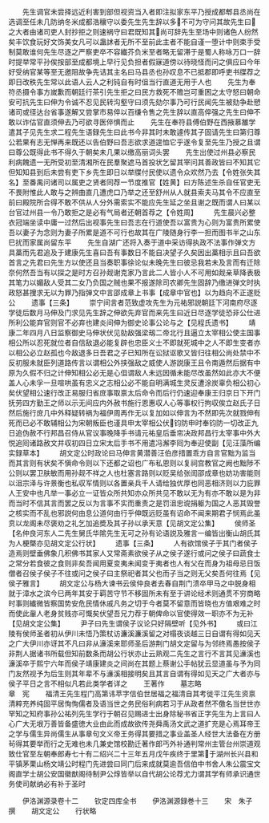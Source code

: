 <!-- { "loadSidebar": true } -->
　　先生调官未尝择远近利害到部但视资当入者即注拟家东平乃授成都郫县丞尚在选调至任未几防纳冬米成都浩穰守以委先生先生辞以多不可为守问其故先生曰之大者由诸司吏人封抄拒之则速祸守曰君既知其尚可辞先生至场中则诸色人纷然矣丰饮食玩好文饰美女凡可以蛊訹者无所不至前此主者不能自谨一堕计中则束手受制莫敢谁何先生尽逐之严察吏卒不容纎芥负米至者略无留滞于是蜀人称咏万口一辞时提举常平孙俟按部至成都境上早行见负担者假寐道傍以待晓怪而问之俱应曰今年好受纳官某等至无邀阻故争先诘其主名曰马县丞也孙叹息不已抵郡即呼吏书牒荐之即日改秩先生常以此语人云人之利钝自有时伹当行直道无用于人也
　　先生为奉符丞摄令事方嵗歉而朝廷行茶引先生拒之曰民方救死不赡岂可重困之太守怒曰朝命安可抗先生曰伸为令诚不忍见民转沟壑守曰须先劾尔事乃可行民闻先生被劾争赴愬诸司或径达台省事遂解又尝掌市易倅以百缣令售之先生辞以直高倅强之先生曰伸不敢以诈估官直须伸去乃可欲寻医倅惧而止
　　先生在奉符县傅伯野在西掖慕雒学遣其子见先生求二程先生语録先生曰此书今非其时未敢遽传其子固请先生曰第归尊公若果有志无惮再来既还以告伯野曰吾志欲求道遑恤它乎遂令复至先生乃授之且谓曰尊公既得此书不得久于朝矣未几果以缴高丽词头罢
　　先生出使过州县必察民利病餽遗一无所受初至清湘所在民羣聚遮马首投状乞留其宰问其善政皆曰不知其它但知知县到后未尝有吏下乡先生即日以举牒付民使以遗令众欢然乃去【令姓张失其名】至番禺问诸司以属吏之贤者同荐一节度推官【姓黄】曰方陈述生杀自任官吏无不畏附惟此人敢与之辨曲直几遭虎口乃举之还至舒州从人就县索夫马其令不应直至前曰殿院所合得不敢不供从人分外需索实不能应先生延之坐且谢之既而谓人曰某以台官过州县一令乃敢拒之是必有气局者还朝首荐之【令姓周】
　　先生晨兴必整衣冠端坐读中庸一过然后出视事先生曰吾志在行道使吾以富贵为心则为富贵所累使吾以妻子为念则为妻子所累是道不可行也故其在广陵随身行李一担而图书半之山东巳扰而家属尚留东平
　　先生自湖广还将入奏于道中采访得执政不法事作弹文方具藁而先君追及于建康先生喜曰吾有事数日不能自决望子久矣因出藁相示且曰吾欲首言之先君曰先生方以使还且当奏职事徐论似未晚先生曰彼忌我若未及言而有迁除奈何然吾当有以探之是时方召孙觌谢克家乃言此二人皆小人不可用如觌亲草降表极其笔力以媚敌人受其二女乃负国之贼也果不报遂除司农卿先生固辞乃缴进弹文时执政怒甚捜求无以为罪乃指弹文中言邵成章上书事【成章中官也】以为趋向不正遂贬公
　　遗事【三条】
　　崇宁间言者范致虚攻先生为元祐邪説朝廷下河南府尽逐学徒后数月马伸及门求见先生辞之伸欲先弃官而来先生曰近日尽逐学徒恐非公仕进所利公能弃官则官不必弃也建炎间伸为御史论事公论与之【见程氏遗书】
　　靖康二年四月八日监察御史马伸状伏见勍敌强梁刼二帝北行且逼立太宰相公使主国事相公所以忍死就位者自信敌退必能复辟也忠臣义士不即就死城中之人不即生变者亦以相公必立赵孤也今敌退多日吾君之子已知所在讼狱讴歌又皆归往相公尚处禁中不反初服未就臣列道路传言以谓相公外挟强敌之威使人游説康王且令南遁然后据有中原为久假不归之计伸知相公必无是心伹谓敌人未远因循未能尽改虽然如此亦大不便盖人心未孚一旦喧哄虽有忠义之志相公必不能自明满城生灵反遭涂炭辜负相公初心矣伏望相公速行改正易服归省庻事取禀太后命令而后行仍速迎奉康王归京日下开门抚劳四方勤王之师以示无间应内外赦书施行恩惠収人心等事权行拘収俟立赵氏子日然后施行庻几中外释疑转祸为福伊周再作无以复加如以伸言为不然即先次就戮伸有死而已必不敢辅相公为宋朝叛臣也谨具申太宰相公伏钧防申时奉钧防一切改正九日追伪赦不行邦昌召侍从官议事晚降手书请元祐皇后垂帘决政邦昌行太宰事中外大悦追囘诸路赦文并収初四日立宋太后手书不用遣冯澥李囘为奉迎使副【见汪藻所编实録草本】
　　胡文定公时政论曰马伸言黄潜善汪伯彦措置乖方自言官黜为监当而其言则有状矣不愼命令则以下还都之诏也广布私恩则以复祠宫教官之阙也黜陟不公则以罢卫肤敏而用孙觌不祥之人也杜塞言路则以贬吴给张訚邵成章也妨功害能则以沮宗泽与许景衡也私収军情则以各置亲兵千人请给独优厚也同恶相济则以力庇罪人王安中也凡举一事必立一证皆众所共知亦众所共见不敢以无为有亦不敢以是为非而当时不信其言而罢之反以为言事不实而重责之是罚沮忠谠捐躯为国之人恶其毁誉之核实而不乱也邪説何由息公道何由行乎伸既远贬虽有诏命不闻来期君子悯焉此虽贲以龙阁未尽褒劝之礼乞加追奬及其子孙以承天意【见胡文定公集】
　　侯师圣【名仲良河东人二先生舅氏华隂先生无可之孙有论语説及雅言一编皆出衡山胡氏其为人梗槩亦见胡文定公行状】
　　遗事【三条】
　　人有欲馆侯子于其门者侯子造焉则壁垂佛象几积佛书其家人又常斋素欲侯子从之侯子遂行或问之侯子曰蔬食士之常分若食彼之食则非矣吾闻用夏变夷未闻变于夷者也人有父在而身为祖母忌日饭僧者召侯子侯子不往或问之侯子曰主祭祀者其父也而子当之则无父矣吾何往焉【见侯子雅言】
　　胡文定公与杨大谏书云侯仲良者去春自荆门溃卒甲马之中脱身相就于漳水之滨今巳两年其安于羁苦守节不移固所未有至于讲论经术则通贯不穷商略时事则纎微皆察国势安危民情休戚凡务之切于今者莫不留意而皆晓也方值艰难之时而使此軰人老身贫贱亦可慨矣伏望吾兄力荐于朝俾命以官使得效一职亦不为无补【见胡文定公集】
　　尹子曰先生谓侯子议论只好隔壁听【见外书】
　　或曰江陵有侯师圣者初从伊川未悟乃策杖访濂溪濂溪留之对榻夜谈越三日自谓有得如见天之广大伊川亦讶其不凡曰非从濓溪来耶师圣后游荆门胡文定留与为邻终焉愚按侯子非荆人据诸书所载但知前数条而胡公行状亦止云熟观二先生之言行不言其见濓溪也濓溪卒于熙宁六年而侯子靖康建炎之间尚在其题上蔡谢公手帖犹云显道虽与予为同门友然视予为后生则其年辈不与濓溪相接明矣且其言自谓有得如见天之广大者亦与侯子平日之言不相似凡若此类学者详之
　　王著作
　　墓志略　　　　　　　　　　　章　宪
　　福清王先生程门高第讳苹字信伯世居福之福清自其考徙平江先生资禀清粹充养纯固平居恂恂儒者及语当世之务民俗利病若习于从政者然不儌名当世世亦罕知之知府事孙公祐列先生学行于朝召见赐进士出身除秘书省正字先生为上言曰人心广大无垠万善皆备盛徳大业由此而成故欲传尧舜禹汤文武之道扩充是心焉耳帝王之学与儒生异尚儒生从事章句文义帝王务得其要措之事业盖圣人经世大法备在方册茍得其要举而行之无难也未几兼史馆校勘迁著作郎丐外补通判常州主管台州崇道观致仕官至左朝奉郎寿七十有二绍兴二十三年五月戊午疾终于里第于湖州长兴县和平镇茅栗山杨文靖公时程门先进尝曰同门后来成就莫逾吾信伯中书舍人朱公震宝文阁直学士胡公安国徽猷阁待制尹公焞皆举以自代胡公论荐尤力谓其学有师承识通世务使司献纳必有补于圣时












　　伊洛渊源录卷十二
　　钦定四库全书
　　伊洛渊源録巻十三
　　宋　朱子　撰
　　胡文定公
　　行状略
